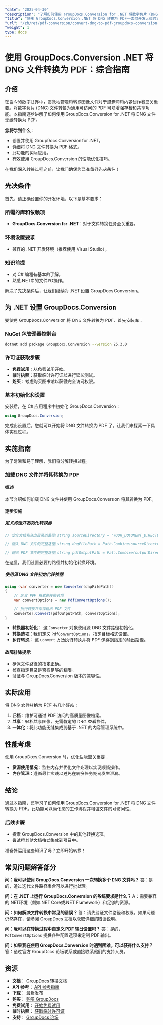```yaml
---
"date": "2025-04-30"
"description": "了解如何使用 GroupDocs.Conversion for .NET 将数字负片 (DNG) 文件转换为 PDF。遵循这份全面的指南，实现无缝集成和转换。"
"title": "使用 GroupDocs.Conversion .NET 将 DNG 转换为 PDF——面向开发人员的分步指南"
"url": "/zh/net/pdf-conversion/convert-dng-to-pdf-groupdocs-conversion-net/"
"weight": 1
type: docs
---
```

# 使用 GroupDocs.Conversion .NET 将 DNG 文件转换为 PDF：综合指南

## 介绍
在当今的数字世界中，高效地管理和转换图像文件对于摄影师和内容创作者至关重要。将数字负片 (DNG) 文件转换为通用可访问的 PDF 可以增强存档和共享功能。本指南逐步讲解了如何使用 GroupDocs.Conversion for .NET 将 DNG 文件无缝转换为 PDF。

**您将学到什么：**
- 设置并使用 GroupDocs.Conversion for .NET。
- 详细将 DNG 文件转换为 PDF 格式。
- 此功能的实际应用。
- 有效使用 GroupDocs.Conversion 的性能优化技巧。

在我们深入转换过程之前，让我们确保您已准备好先决条件！

## 先决条件
首先，请正确设置你的开发环境。以下是基本要求：

### 所需的库和依赖项
- **GroupDocs.Conversion for .NET**：对于文件转换任务至关重要。

### 环境设置要求
- 兼容的 .NET 开发环境（推荐使用 Visual Studio）。

### 知识前提
- 对 C# 编程有基本的了解。
- 熟悉.NET中的文件I/O操作。

解决了先决条件后，让我们继续为 .NET 设置 GroupDocs.Conversion。

## 为 .NET 设置 GroupDocs.Conversion
要使用 GroupDocs.Conversion 将 DNG 文件转换为 PDF，首先安装库：

### NuGet 包管理器控制台
```bash
dotnet add package GroupDocs.Conversion --version 25.3.0
```

### 许可证获取步骤
- **免费试用**：从免费试用开始。
- **临时执照**：获取临时许可证以进行延长测试。
- **购买**：考虑购买图书馆以获得完全访问权限。

### 基本初始化和设置
安装后，在 C# 应用程序中初始化 GroupDocs.Conversion：

```csharp
using GroupDocs.Conversion;
```

完成此设置后，您就可以开始将 DNG 文件转换为 PDF 了。让我们来探索一下具体实现过程。

## 实施指南
为了清晰和易于理解，我们将分解转换过程。

### 加载 DNG 文件并将其转换为 PDF
#### 概述
本节介绍如何加载 DNG 文件并使用 GroupDocs.Conversion 将其转换为 PDF。

#### 逐步实施
##### 定义路径并初始化转换器
```csharp
// 定义文档和输出目录的路径\string sourceDirectory = "YOUR_DOCUMENT_DIRECTORY";\string outputDirectory = "YOUR_OUTPUT_DIRECTORY/";

// 输入 DNG 文件的完整路径\string dngFilePath = Path.Combine(sourceDirectory, "sample.dng");

// 输出 PDF 文件的完整路径\string pdfOutputPath = Path.Combine(outputDirectory, "dng-converted-to.pdf");
```
在这里，我们设置必要的路径并初始化转换环境。

##### 使用源 DNG 文件初始化转换器
```csharp
using (var converter = new Converter(dngFilePath))
{
    // 定义 PDF 格式的转换选项
    var convertOptions = new PdfConvertOptions();

    // 执行转换并保存输出 PDF 文件
    converter.Convert(pdfOutputPath, convertOptions);
}
```
- **转换器初始化**： 这 `Converter` 对象使用源 DNG 文件路径初始化。
- **转换选项**：我们定义 `PdfConvertOptions`，指定目标格式设置。
- **执行转换**： 这 `Convert` 方法执行转换并将 PDF 保存到指定的输出路径。

#### 故障排除提示
- 确保文件路径的指定正确。
- 检查指定目录是否有足够的权限。
- 验证与 GroupDocs.Conversion 版本的兼容性。

## 实际应用
将 DNG 文件转换为 PDF 有几个好处：
1. **归档**：维护可通过 PDF 访问的高质量图像档案。
2. **共享**：轻松共享图像，无需特定的 DNG 查看软件。
3. **一体化**：将此功能无缝集成到基于 .NET 的内容管理系统中。

## 性能考虑
使用 GroupDocs.Conversion 时，优化性能至关重要：
- **资源使用情况**：监控内存并优化文件处理以实现顺畅操作。
- **内存管理**：遵循最佳实践以避免在转换任务期间发生泄漏。

## 结论
通过本指南，您学习了如何使用 GroupDocs.Conversion for .NET 将 DNG 文件转换为 PDF。此功能可以简化您的工作流程并增强文件的可访问性。

### 后续步骤
- 探索 GroupDocs.Conversion 中的其他转换选项。
- 尝试将其他文档格式集成到项目中。

准备好运用这些知识了吗？立即开始转换！

## 常见问题解答部分
**问：我可以使用 GroupDocs.Conversion 一次转换多个 DNG 文件吗？**
答：是的，通过迭代文件路径集合可以进行批处理。

**问：在 .NET 上运行 GroupDocs.Conversion 的系统要求是什么？**
A：需要兼容的.NET环境（例如.NET Core或.NET Framework）和足够的资源。

**问：如何解决文件转换中常见的错误？**
答：请先验证文件路径和权限。如果问题仍然存在，请参阅 GroupDocs 文档以获取详细的错误说明。

**问：我可以在转换过程中自定义 PDF 输出设置吗？**
答：是的， `PdfConvertOptions` 提供各种配置选项来定制 PDF 输出。

**问：如果我在使用 GroupDocs.Conversion 时遇到困难，可以获得什么支持？**
答：通过官方 GroupDocs 论坛联系或直接联系他们的支持人员。

## 资源
- **文档**： [GroupDocs 转换文档](https://docs.groupdocs.com/conversion/net/)
- **API 参考**： [API 参考指南](https://reference.groupdocs.com/conversion/net/)
- **下载**： [最新发布](https://releases.groupdocs.com/conversion/net/)
- **购买**： [购买 GroupDocs](https://purchase.groupdocs.com/buy)
- **免费试用**： [开始免费试用](https://releases.groupdocs.com/conversion/net/)
- **临时执照**： [获取临时许可证](https://purchase.groupdocs.com/temporary-license/)
- **支持**： [GroupDocs 论坛](https://forum.groupdocs.com/c/conversion/10)